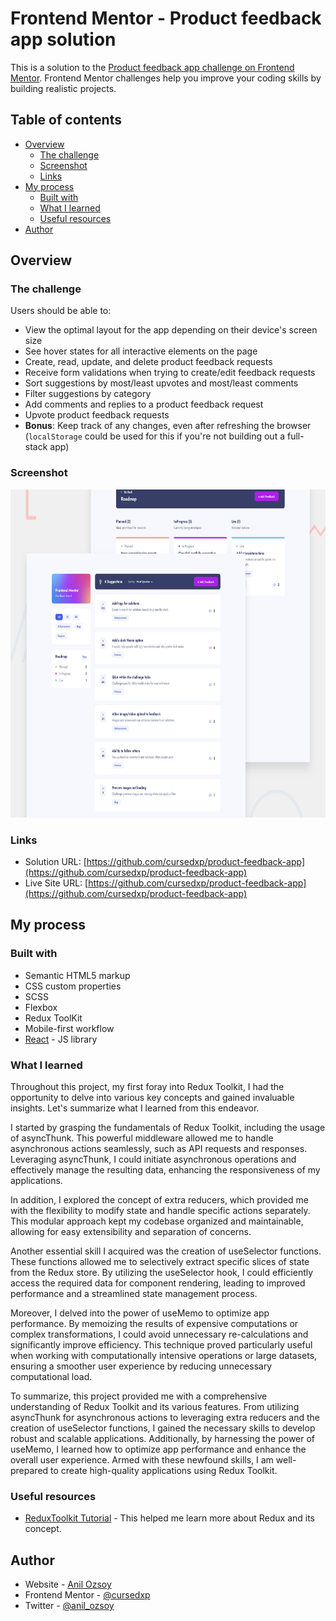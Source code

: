 # Frontend Mentor - Product feedback app solution

This is a solution to the [Product feedback app challenge on Frontend Mentor](https://www.frontendmentor.io/challenges/product-feedback-app-wbvUYqjR6). Frontend Mentor challenges help you improve your coding skills by building realistic projects.

## Table of contents

- [Overview](#overview)
  - [The challenge](#the-challenge)
  - [Screenshot](#screenshot)
  - [Links](#links)
- [My process](#my-process)
  - [Built with](#built-with)
  - [What I learned](#what-i-learned)
  - [Useful resources](#useful-resources)
- [Author](#author)

## Overview

### The challenge

Users should be able to:

- View the optimal layout for the app depending on their device's screen size
- See hover states for all interactive elements on the page
- Create, read, update, and delete product feedback requests
- Receive form validations when trying to create/edit feedback requests
- Sort suggestions by most/least upvotes and most/least comments
- Filter suggestions by category
- Add comments and replies to a product feedback request
- Upvote product feedback requests
- **Bonus**: Keep track of any changes, even after refreshing the browser (`localStorage` could be used for this if you're not building out a full-stack app)

### Screenshot

<img src='https://github.com/cursedxp/product-feedback-app/blob/main/preview.jpg' style="width: 720px; height: 525px;">

### Links

- Solution URL: [https://github.com/cursedxp/product-feedback-app](https://github.com/cursedxp/product-feedback-app)
- Live Site URL: [https://github.com/cursedxp/product-feedback-app](https://github.com/cursedxp/product-feedback-app)

## My process

### Built with

- Semantic HTML5 markup
- CSS custom properties
- SCSS
- Flexbox
- Redux ToolKit
- Mobile-first workflow
- [React](https://reactjs.org/) - JS library

### What I learned

Throughout this project, my first foray into Redux Toolkit, I had the opportunity to delve into various key concepts and gained invaluable insights. Let's summarize what I learned from this endeavor.

I started by grasping the fundamentals of Redux Toolkit, including the usage of asyncThunk. This powerful middleware allowed me to handle asynchronous actions seamlessly, such as API requests and responses. Leveraging asyncThunk, I could initiate asynchronous operations and effectively manage the resulting data, enhancing the responsiveness of my applications.

In addition, I explored the concept of extra reducers, which provided me with the flexibility to modify state and handle specific actions separately. This modular approach kept my codebase organized and maintainable, allowing for easy extensibility and separation of concerns.

Another essential skill I acquired was the creation of useSelector functions. These functions allowed me to selectively extract specific slices of state from the Redux store. By utilizing the useSelector hook, I could efficiently access the required data for component rendering, leading to improved performance and a streamlined state management process.

Moreover, I delved into the power of useMemo to optimize app performance. By memoizing the results of expensive computations or complex transformations, I could avoid unnecessary re-calculations and significantly improve efficiency. This technique proved particularly useful when working with computationally intensive operations or large datasets, ensuring a smoother user experience by reducing unnecessary computational load.

To summarize, this project provided me with a comprehensive understanding of Redux Toolkit and its various features. From utilizing asyncThunk for asynchronous actions to leveraging extra reducers and the creation of useSelector functions, I gained the necessary skills to develop robust and scalable applications. Additionally, by harnessing the power of useMemo, I learned how to optimize app performance and enhance the overall user experience. Armed with these newfound skills, I am well-prepared to create high-quality applications using Redux Toolkit.

### Useful resources

- [ReduxToolkit Tutorial](https://www.youtube.com/watch?v=0awA5Uw6SJE&list=PLC3y8-rFHvwiaOAuTtVXittwybYIorRB3) - This helped me learn more about Redux and its concept.

## Author

- Website - [Anil Ozsoy](https://github.com/cursedxp)
- Frontend Mentor - [@cursedxp](https://www.frontendmentor.io/profile/cursedxp)
- Twitter - [@anil_ozsoy](https://www.twitter.com/anil_ozsoy)
